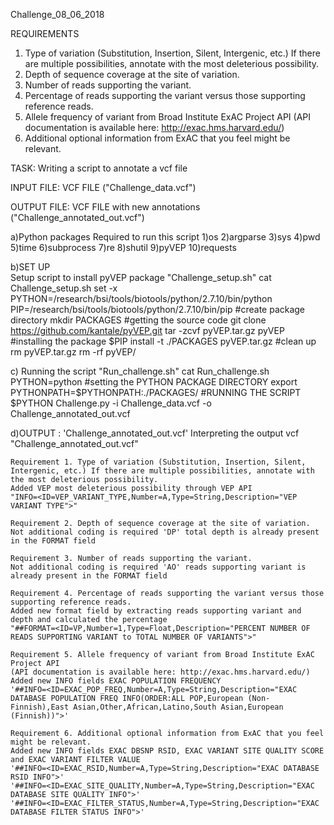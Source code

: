 Challenge_08_06_2018

REQUIREMENTS

1. Type of variation (Substitution, Insertion, Silent, Intergenic, etc.) If there are multiple
possibilities, annotate with the most deleterious possibility.
2. Depth of sequence coverage at the site of variation.
3. Number of reads supporting the variant.
4. Percentage of reads supporting the variant versus those supporting reference reads.
5. Allele frequency of variant from Broad Institute ExAC Project API
(API documentation is available here: http://exac.hms.harvard.edu/)
6. Additional optional information from ExAC that you feel might be relevant.

TASK: Writing a script to annotate a vcf file

INPUT FILE: VCF FILE ("Challenge_data.vcf")

OUTPUT FILE: VCF FILE with new annotations ("Challenge_annotated_out.vcf")

a)Python packages Required to run this script
	1)os
	2)argparse
	3)sys
	4)pwd
	5)time
	6)subprocess
	7)re
	8)shutil
	9)pyVEP
	10)requests

b)SET UP	
	Setup script to install pyVEP package "Challenge_setup.sh"
	cat Challenge_setup.sh
	set -x
	PYTHON=/research/bsi/tools/biotools/python/2.7.10/bin/python
	PIP=/research/bsi/tools/biotools/python/2.7.10/bin/pip
	#create package directory
	mkdir PACKAGES
	#getting the source code
	git clone https://github.com/kantale/pyVEP.git
	tar -zcvf pyVEP.tar.gz pyVEP
	#installing the package
	$PIP install -t ./PACKAGES pyVEP.tar.gz
	#clean up
	rm pyVEP.tar.gz
	rm -rf pyVEP/


c) Running the script "Run_challenge.sh"
	cat Run_challenge.sh
	PYTHON=python
	#setting the PYTHON PACKAGE DIRECTORY
	export PYTHONPATH=$PYTHONPATH:./PACKAGES/
	#RUNNING THE SCRIPT
	$PYTHON Challenge.py -i Challenge_data.vcf -o Challenge_annotated_out.vcf

d)OUTPUT : 'Challenge_annotated_out.vcf'
	Interpreting the output vcf "Challenge_annotated_out.vcf"
	
	Requirement 1. Type of variation (Substitution, Insertion, Silent, Intergenic, etc.) If there are multiple possibilities, annotate with the most deleterious possibility.
	Added VEP most deleterious possibility through VEP API
	"INFO=<ID=VEP_VARIANT_TYPE,Number=A,Type=String,Description="VEP VARIANT TYPE">"
	
	Requirement 2. Depth of sequence coverage at the site of variation.
	Not additional coding is required 'DP' total depth is already present in the FORMAT field
	
	Requirement 3. Number of reads supporting the variant.
	Not additional coding is required 'AO' reads supporting variant is already present in the FORMAT field
	
	Requirement 4. Percentage of reads supporting the variant versus those supporting reference reads.
	Added new format field by extracting reads supporting variant and depth and calculated the percentage
	"##FORMAT=<ID=VP,Number=1,Type=Float,Description="PERCENT NUMBER OF READS SUPPORTING VARIANT to TOTAL NUMBER OF VARIANTS">"
	
	Requirement 5. Allele frequency of variant from Broad Institute ExAC Project API
	(API documentation is available here: http://exac.hms.harvard.edu/)
	Added new INFO fields EXAC POPULATION FREQUENCY
	'##INFO=<ID=EXAC_POP_FREQ,Number=A,Type=String,Description="EXAC DATABASE POPULATION FREQ INFO(ORDER:ALL POP,European (Non-Finnish),East Asian,Other,African,Latino,South Asian,European (Finnish))">'
	
	Requirement 6. Additional optional information from ExAC that you feel might be relevant.
	Added new INFO fields EXAC DBSNP RSID, EXAC VARIANT SITE QUALITY SCORE and EXAC VARIANT FILTER VALUE
	'##INFO=<ID=EXAC_RSID,Number=A,Type=String,Description="EXAC DATABASE RSID INFO">'
	'##INFO=<ID=EXAC_SITE_QUALITY,Number=A,Type=String,Description="EXAC DATABASE SITE QUALITY INFO">'
	'##INFO=<ID=EXAC_FILTER_STATUS,Number=A,Type=String,Description="EXAC DATABASE FILTER STATUS INFO">'
	
